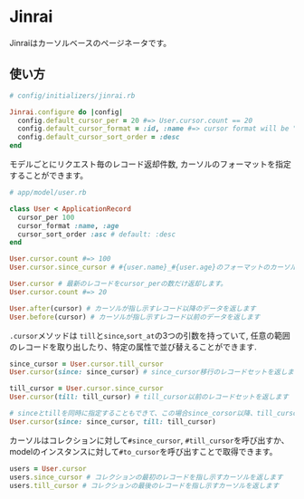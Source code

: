 # Jinrai
Jinraiはカーソルベースのページネータです。

## 使い方
```ruby
# config/initializers/jinrai.rb

Jinrai.configure do |config|
  config.default_cursor_per = 20 #=> User.cursor.count == 20
  config.default_cursor_format = :id, :name #=> cursor format will be "#{user.id}_#{user.name}"
  config.default_cursor_sort_order = :desc
end
```

モデルごとにリクエスト毎のレコード返却件数, カーソルのフォーマットを指定することができます。
```ruby
# app/model/user.rb

class User < ApplicationRecord
  cursor_per 100
  cursor_format :name, :age
  cursor_sort_order :asc # default: :desc
end

User.cursor.count #=> 100
User.cursor.since_cursor # #{user.name}_#{user.age}のフォーマットのカーソルを生成します。
```

```ruby
User.cursor # 最新のレコードをcursor_perの数だけ返却します。
User.cursor.count #=> 20

User.after(cursor) # カーソルが指し示すレコード以降のデータを返します
User.before(cursor) # カーソルが指し示すレコード以前のデータを返します
```

`.cursor`メソッドは `till`と`since`,`sort_at`の3つの引数を持っていて, 任意の範囲のレコードを取り出したり、特定の属性で並び替えることができます.
```ruby
since_cursor = User.cursor.till_cursor
User.cursor(since: since_cursor) # since_cursor移行のレコードセットを返します

till_cursor = User.cursor.since_cursor
User.cursor(till: till_cursor) # till_cursor以前のレコードセットを返します

# sinceとtillを同時に指定することもできて、この場合since_corsor以降、till_cursor以前の範囲に含まれるレコードの最新cursor_per件を返します.
User.cursor(since: since_cursor, till: till_cursor)
```

カーソルはコレクションに対して`#since_cursor`, `#till_cursor`を呼び出すか、modelのインスタンスに対して`#to_cursor`を呼び出すことで取得できます。
```ruby
users = User.cursor
users.since_cursor # コレクションの最初のレコードを指し示すカーソルを返します
users.till_cursor # コレクションの最後のレコードを指し示すカーソルを返します
```
